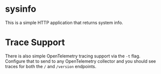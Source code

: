# sysinfo
This is a simple HTTP application that returns system info.

# Trace Support
There is also simple OpenTelemetry tracing support via the `-t` flag.
Configure that to send to any OpenTelemetry collector and you should
see traces for both the `/` and `/version` endpoints.
